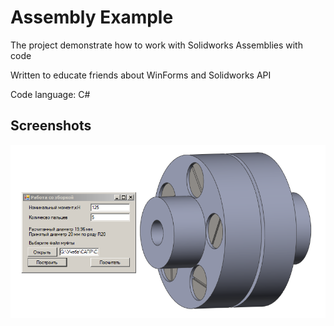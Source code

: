 # Assembly Example

The project demonstrate how to work with Solidworks Assemblies with code

Written to educate friends about WinForms and Solidworks API

Code language: C#

## Screenshots

![Main window](https://raw.githubusercontent.com/ortogo/Assembly-Example/master/screenshots/MainWindowAndMufta.png)

